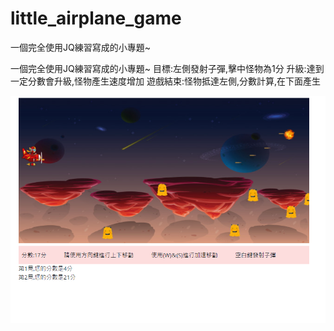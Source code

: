 # little_airplane_game

一個完全使用JQ練習寫成的小專題~

一個完全使用JQ練習寫成的小專題~
目標:左側發射子彈,擊中怪物為1分
升級:達到一定分數會升級,怪物產生速度增加
遊戲結束:怪物抵達左側,分數計算,在下面產生

![image](https://github.com/richard85501/little_airplane_game/blob/main/airplane.PNG)
